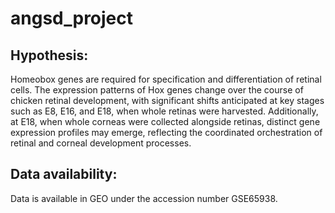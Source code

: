 # angsd_project

## Hypothesis: 
Homeobox genes are required for specification and differentiation of retinal cells. The expression patterns of Hox genes change over the course of chicken retinal development, with significant shifts anticipated at key stages such as E8, E16, and E18, when whole retinas were harvested. Additionally, at E18, when whole corneas were collected alongside retinas, distinct gene expression profiles may emerge, reflecting the coordinated orchestration of retinal and corneal development processes.

## Data availability:
Data is available in GEO under the accession number GSE65938.

